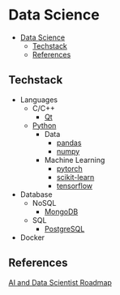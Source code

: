 # Data Science

- [Data Science](#data-science)
  - [Techstack](#techstack)
  - [References](#references)

## Techstack

- Languages
  - C/C++
    - [Qt](https://www.qt.io/)
  - [Python](https://www.python.org/)
    - Data
      - [pandas](https://pandas.pydata.org/)
      - [numpy](https://numpy.org/)
    - Machine Learning
      - [pytorch](https://pytorch.org/)
      - [scikit-learn](https://scikit-learn.org/stable/)
      - [tensorflow](https://www.tensorflow.org/)
- Database
  - NoSQL
    - [MongoDB](https://www.mongodb.com/)
  - SQL
    - [PostgreSQL](https://www.postgresql.org/)
- Docker

## References

[AI and Data Scientist Roadmap](https://roadmap.sh/ai-data-scientist)
